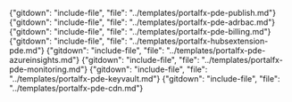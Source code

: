 {"gitdown": "include-file", "file": "../templates/portalfx-pde-publish.md"}
{"gitdown": "include-file", "file": "../templates/portalfx-pde-adrbac.md"}
{"gitdown": "include-file", "file": "../templates/portalfx-pde-billing.md"}
{"gitdown": "include-file", "file": "../templates/portalfx-hubsextension-pde.md"}
{"gitdown": "include-file", "file": "../templates/portalfx-pde-azureinsights.md"}
{"gitdown": "include-file", "file": "../templates/portalfx-pde-monitoring.md"}
{"gitdown": "include-file", "file": "../templates/portalfx-pde-keyvault.md"}
{"gitdown": "include-file", "file": "../templates/portalfx-pde-cdn.md"}
